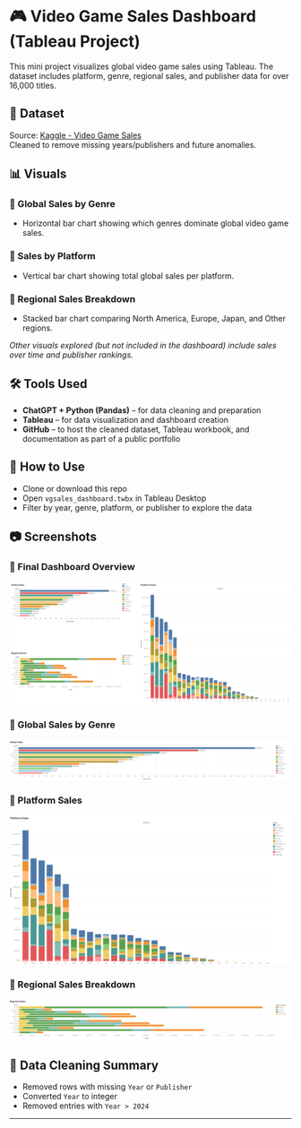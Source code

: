 # 🎮 Video Game Sales Dashboard (Tableau Project)

This mini project visualizes global video game sales using Tableau. The dataset includes platform, genre, regional sales, and publisher data for over 16,000 titles.

## 📁 Dataset

Source: [Kaggle - Video Game Sales](https://www.kaggle.com/code/mohaiminul101/video-game-sales/input)  
Cleaned to remove missing years/publishers and future anomalies.

## 📊 Visuals

### 🔹 Global Sales by Genre
- Horizontal bar chart showing which genres dominate global video game sales.

### 🔹 Sales by Platform
- Vertical bar chart showing total global sales per platform.

### 🔹 Regional Sales Breakdown
- Stacked bar chart comparing North America, Europe, Japan, and Other regions.

*Other visuals explored (but not included in the dashboard) include sales over time and publisher rankings.*


## 🛠️ Tools Used
- **ChatGPT + Python (Pandas)** – for data cleaning and preparation
- **Tableau** – for data visualization and dashboard creation
- **GitHub** – to host the cleaned dataset, Tableau workbook, and documentation as part of a public portfolio


## 📌 How to Use
- Clone or download this repo
- Open `vgsales_dashboard.twbx` in Tableau Desktop
- Filter by year, genre, platform, or publisher to explore the data

## 📷 Screenshots

### 🔹 Final Dashboard Overview
![Dashboard Overview](images/dashboard_overview.png)

### 🔹 Global Sales by Genre
![Global Sales by Genre](images/global_sales_by_genre.png)

### 🔹 Platform Sales
![Platform Sales](images/platform_sales.png)

### 🔹 Regional Sales Breakdown
![Regional Sales](images/regional_sales.png)

## 🧼 Data Cleaning Summary
- Removed rows with missing `Year` or `Publisher`
- Converted `Year` to integer
- Removed entries with `Year > 2024`

---
